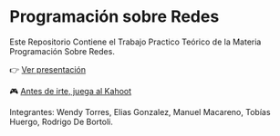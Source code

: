 # Programación sobre Redes

Este Repositorio Contiene el Trabajo Practico Teórico de la Materia Programación Sobre Redes.  

👉 [Ver presentación](https://www.canva.com/design/DAGx3lW5CVk/CGUzpwPlW832qepKO78Wpw/edit?utm_content=DAGx3lW5CVk&utm_campaign=designshare&utm_medium=link2&utm_source=sharebutton)

🎮 [Antes de irte, juega al Kahoot](https://kahoot.it/challenge/08842052?challenge-id=a23a7c3a-118d-479f-b4f7-d41cb0de2205_1757986290106)

Integrantes: Wendy Torres, Elias Gonzalez, Manuel Macareno, Tobías Huergo, Rodrigo De Bortoli.
